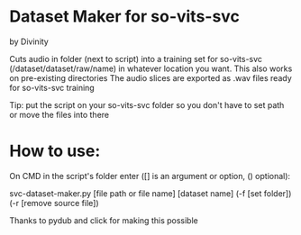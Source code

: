 # Dataset Maker for so-vits-svc
by Divinity

Cuts audio in folder (next to script) into
a training set for so-vits-svc (/dataset/dataset/raw/name)
in whatever location you want.
This also works on pre-existing directories
The audio slices are exported as .wav files ready for so-vits-svc training

Tip: put the script on your so-vits-svc folder so you don't have
to set path or move the files into there

# How to use:
On CMD in the script's folder enter ([] is an argument or option, () optional):

svc-dataset-maker.py [file path or file name] [dataset name] (-f [set folder]) (-r [remove source file])  

Thanks to pydub and click for making this possible
